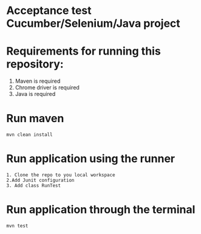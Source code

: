 # Acceptance test Cucumber/Selenium/Java project

# Requirements for running this repository:

1. Maven is required
2. Chrome driver is required
3. Java is required


# Run maven
```
mvn clean install
```

# Run application using the runner
```
1. Clone the repo to you local workspace
2.Add Junit configuration
3. Add class RunTest
```


# Run application through the terminal
```
mvn test
```



